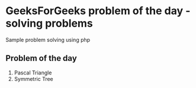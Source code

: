 # GeeksForGeeks problem of the day - solving problems

Sample problem solving using php

## Problem of the day
1. Pascal Triangle
2. Symmetric Tree
